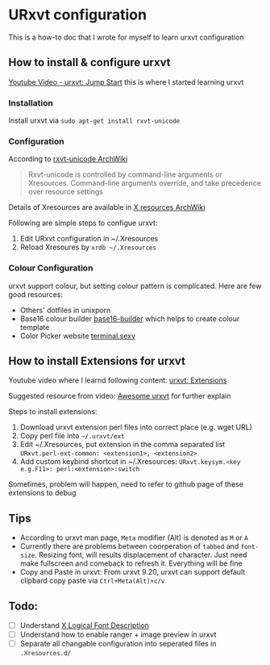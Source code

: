 # URxvt configuration

This is a how-to doc that I wrote for myself to learn urxvt configuration

## How to install & configure urxvt 

[Youtube Video - urxvt: Jump Start](https://www.youtube.com/watch?v=_kjbj-Ez1vU) this is where I started learning urxvt

### Installation

Install urxvt via `sudo apt-get install rxvt-unicode`

### Configuration

According to [rxvt-unicode ArchWiki](https://wiki.archlinux.org/index.php/Rxvt-unicode)

>  Rxvt-unicode is controlled by command-line arguments or Xresources. Command-line arguments override, and take precedence over resource settings

Details of Xresources are available in [X resources ArchWiki](https://wiki.archlinux.org/index.php/x_resources) 

Following are simple steps to configue urxvt:

1. Edit URxvt configuration in ~/.Xresources
2. Reload Xresoures by `xrdb ~/.Xresources`

### Colour Configuration

urxvt support colour, but setting colour pattern is complicated. Here are few good resources: 

* Others' dotfiles in unixporn
* Base16 colour builder [base16-builder](https://github.com/base16-builder/base16-builder) which helps to create colour template 
* Color Picker website [terminal.sexy](https://terminal.sexy)

## How to install Extensions for urxvt

Youtube video where I learnd following content: [urxvt: Extensions](https://www.youtube.com/watch?v=OVko_lhkQjs)

Suggested resource from video: [Awesome urxvt](https://github.com/bookercodes/awesome-urxvt) for further explain

Steps to install extensions:

1. Download urxvt extension perl files into correct place (e.g. wget URL) 
2. Copy perl file into `~/.urxvt/ext` 
3. Edit ~/.Xresources, put extension in the comma separated list `URxvt.perl-ext-common: <extension1>, <extension2>`
4. Add custom keybind shortcut in ~/.Xresources: `URxvt.keysym.<key e.g.F11>: perl:<extension>:switch`

Sometimes, problem will happen, need to refer to github page of these extensions to debug

## Tips

* According to urxvt man page, `Meta` modifier (Alt) is denoted as `M` or `A`
* Currently there are problems between coorperation of `tabbed` and `font-size`. Resizing font, will results displacement of character. Just need make fullscreen and comeback to refresh it. Everything will be fine 
* Copy and Paste in urxvt: From urxvt 9.20, urxvt can support default clipbard copy paste via `Ctrl+Meta(Alt)+c/v` 

## Todo:

* [ ] Understand [X Logical Font Description](https://wiki.archlinux.org/index.php/X_Logical_Font_Description) 
* [ ] Understand how to enable ranger + image preview in urxvt
* [ ] Separate all changable configuration into seperated files in `.Xresources.d/`
